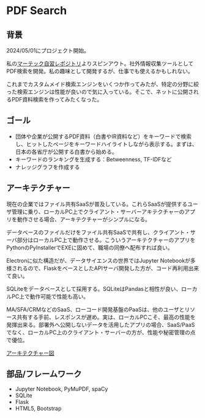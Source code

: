 # PDF Search

## 背景

2024/05/01にプロジェクト開始。

私の[マーテック自習レポジトリ](https://github.com/araobp/Learning-MarTech)よりスピンアウト。社外情報収集ツールとしてPDF検索を開発。私の趣味として開発するが、仕事でも使えるかもしれない。

これまでカスタムメイド検索エンジンをいくつか作ってみたが、特定の分野に絞った検索エンジンは性能が良いので気に入っている。そこで、ネットに公開されるPDF資料検索を作ってみたくなった。

## ゴール

- 団体や企業が公開するPDF資料（白書やIR資料など）をキーワードで検索し、ヒットしたページをキーワードハイライトしながら表示する。まずは、日本の各省庁が公開する白書から始める。
- キーワードのランキングを生成する：Betweenness, TF-IDFなど
- ナレッジグラフを作成する

## アーキテクチャー

現在の企業ではファイル共有SaaSが普及している。これらSaaSが提供するユーザ管理に乗り、ローカルPC上でクライアント・サーバーアキテクチャーのアプリを動作させる場合、アーキテクチャーがシンプルになる。

データベースのファイルだけをファイル共有SaaSで共有し、クライアント・サーバ部分はローカルPC上で動作させる。こういうアーキテクチャーのアプリをPythonのPyInstallerでEXEに固めて、職場の同僚へ配布すれば良い。

Electronに似た構造だが、データサイエンスの世界ではJupyter Notebookが多様されるので、FlaskをベースとしたAPIサーバ開発した方が、コード再利用出来て良い。

SQLiteをデータベースとして採用する。SQLiteはPandasと相性が良い、ローカルPC上で動作可能で性能も高い。

MA/SFA/CRMなどのSaaS、ローコード開発基盤のPaaSは、他のユーザとリソース共有する手前、レスポンスが遅め。実は、ローカルPCこそ、最高の性能を発揮出来る。部署外へ公開しないデータを活用したアプリの場合、SaaS/PaaSでなく、ローカルPC上のクライアント・サーバーの方が、性能や秘密管理の点で優位。

[アーキテクチャー図](https://docs.google.com/presentation/d/e/2PACX-1vSTcAQs16wdLKj2Ndpa6pm0MrJLDI1DcmLM6ZNvANhVn1qFPvWvD1FXRj9WBLG1m1_55C8bX7csbp_f/pub?start=false&loop=false&delayms=3000)

## 部品/フレームワーク

- Jupyter Notebook, PyMuPDF, spaCy
- SQLite
- Flask
- HTML5, Bootstrap
